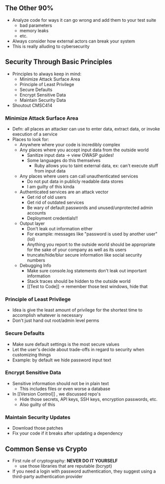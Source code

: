 ## The Other 90%
* Analyze code for ways it can go wrong and add them to your test suite
	* bad parameters
	* memory leaks
	* etc.
* Always consider how external actors can break your system
* This is really alluding to cybersecurity
## Security Through Basic Principles
* Principles to always keep in mind:
	* Minimize Attack Surface Area
	* Principle of Least Privilege
	* Secure Defaults
	* Encrypt Sensitive Data
	* Maintain Security Data
* Shoutout CMSC414
### Minimize Attack Surface Area
* Defn: all places an attacker can use to enter data, extract data, or invoke execution of a service
* Places to look for:
	* Anywhere where your code is incredibly complex
	* Any places where you accept input data from the outside world
		* Sanitize input data -> view OWASP guides!
		* Some languages do this themselves
			* Ruby allows you to taint external data, ex: can't execute stuff from input data
	* Any places where users can call unauthenticated services
		* Do not put data in publicly readable data stores
		* I am guilty of this kinda
	* Authenticated services are an attack vector
		* Get rid of old users
		* Get rid of outdated services
		* Be wary of default passwords and unused/unprotected admin accounts
		* Deployment credentials!!
	* Output layer
		* Don't leak out information either
		* For example: messages like "password is used by another user" (lol)
		* Anything you report to the outside world should be appropriate for the sake of your company as well as its users
		* truncate/hide/blur secure information like social security numbers
	* Debugging Info
		* Make sure console.log statements don't leak out important information
		* Stack traces should be hidden to the outside world
		* [[Test to Code]] -> remember those test windows, hide that
### Principle of Least Privilege
* Idea is give the least amount of privilege for the shortest time to accomplish whatever is necessary
* Don't just hand out root/admin level perms
### Secure Defaults
* Make sure default settings is the most secure values
* Let the user's decide about trade-offs in regard to security when customizing things
* Example: by default we hide password input text
### Encrypt Sensitive Data
* Sensitive information should not be in plain text
	* This includes files or even worse a database
* In [[Version Control]] , we discussed repo's
	* Hide those secrets, API keys, SSH keys, encryption passwords, etc.
	* Also guilty of this
### Maintain Security Updates
* Download those patches
* Fix your code if it breaks after updating a dependency
## Common Sense vs Crypto
* First rule of cryptography: **NEVER DO IT YOURSELF**
	* use those libraries that are reputable (bcrypt)
* If you need a login with password authentication, they suggest using a third-party authentication provider